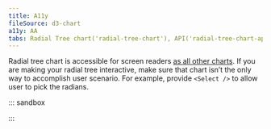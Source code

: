 ```yaml
---
title: A11y
fileSource: d3-chart
a11y: AA
tabs: Radial Tree chart('radial-tree-chart'), API('radial-tree-chart-api'), A11y('radial-tree-chart-a11y'), Examples('radial-tree-chart-d3-examples'), Changelog('d3-chart-changelog')
---
```


Radial tree chart is accessible for screen readers [as all other charts](/data-display/d3-chart/d3-chart-a11y). If you are making your radial tree interactive, make sure that chart isn’t the only way to accomplish user scenario. For example, provide `<Select />` to allow user to pick the radians.

::: sandbox

<script lang="tsx">
import React from 'react';
import { Plot, RadialTree } from '@semcore/ui/d3-chart';
import { scaleLinear } from 'd3-scale';
import LikeM from '@semcore/ui/icon/Like/m';
import { Flex } from '@semcore/ui/flex-box';
import Select from '@semcore/ui/select';

const movies = [
  { label: 'Action', key: 'action', color: '#008ff8' },
  { label: 'Comedy', key: 'comedy', color: '#008ff8' },
  { label: 'Drama', key: 'drama', color: '#008ff8' },
  { label: 'Fantasy', key: 'fantasy', color: '#008ff8' },
  { label: 'Mystery', key: 'mystery', color: '#008ff8' },
  { label: 'Romance', key: 'romance', color: '#008ff8' },
  { label: 'Western', key: 'western', color: '#008ff8' },
  { label: 'Thriller', key: 'thriller', color: '#007C65' },
  { label: 'Crime Thriller', key: 'crime_thriller', color: '#007C65' },
  { label: 'Disaster Thriller', key: 'disaster_thriller', color: '#007C65' },
  { label: 'Psychological\nThriller', key: 'psychological_hriller', color: '#007C65' },
  { label: 'Techno Thriller', key: 'techo_thriller', color: '#007C65' },
  { label: 'Horror', key: 'horror', color: '#ff4953' },
  { label: 'Zombie Horror', key: 'zoombie_orror', color: '#ff4953' },
  { label: 'Folk Horror', key: 'folk_orror', color: '#ff4953' },
  { label: 'Body Horror', key: 'body_horror', color: '#ff4953' },
  { label: 'Found\nFootage Horror', key: '\nFootage Horror', color: '#ff4953' },
];

export default () => {
  const width = 500;
  const height = 500;
  const [genre, setGenre] = React.useState<string | null>(movies[0].key);

  return (
    <Flex direction='column'>
      <p>Movie of what genre to pick today?</p>
      <Select
        options={movies.map(({ label, key }) => ({ value: key, children: label }))}
        value={genre}
        onChange={setGenre}
      />
      <Plot data={movies} scale={[scaleLinear(), scaleLinear()]} width={width} height={height}>
        <RadialTree activeKey={genre} onActiveKeyChange={setGenre}>
          <RadialTree.Radian>
            <RadialTree.Radian.Label />
            <RadialTree.Radian.Line />
            <RadialTree.Radian.Cap />
            <RadialTree.Radian.Icon tag={LikeM} />
          </RadialTree.Radian>
          <RadialTree.Title>Movies</RadialTree.Title>
        </RadialTree>
      </Plot>
    </Flex>
  );
};
</script>

:::
